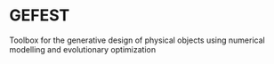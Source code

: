 # GEFEST
Toolbox for the generative design of physical objects using numerical modelling and evolutionary optimization
